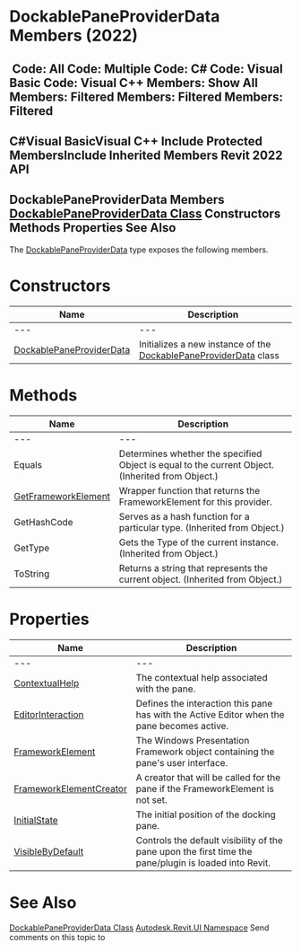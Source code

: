 # DockablePaneProviderData Members (2022)

﻿
 Code: All Code: Multiple Code: C# Code: Visual Basic Code: Visual C++  Members: Show All Members: Filtered Members: Filtered Members: Filtered   
---  
C#Visual BasicVisual C++
Include Protected MembersInclude Inherited Members
Revit 2022 API  
---  
DockablePaneProviderData Members  
[DockablePaneProviderData Class](25c4224d-bc54-f2ed-589d-881a6ccbda87.md "DockablePaneProviderData Class") Constructors Methods Properties See Also  
---  
The [DockablePaneProviderData](25c4224d-bc54-f2ed-589d-881a6ccbda87.md "DockablePaneProviderData Class") type exposes the following members.
# Constructors
| Name | Description |
| --- | --- |
| --- | --- | --- |
| [DockablePaneProviderData](f8085222-4fcd-e58b-52ee-1f6d3ca9706d.md "DockablePaneProviderData Constructor") | Initializes a new instance of the [DockablePaneProviderData](25c4224d-bc54-f2ed-589d-881a6ccbda87.md "DockablePaneProviderData Class") class |

# Methods
| Name | Description |
| --- | --- |
| --- | --- | --- |
| Equals | Determines whether the specified Object is equal to the current Object. (Inherited from Object.) |
| [GetFrameworkElement](845ed90c-0f08-6ff8-bc81-3be08814915e.md "GetFrameworkElement Method") | Wrapper function that returns the FrameworkElement for this provider. |
| GetHashCode | Serves as a hash function for a particular type.  (Inherited from Object.) |
| GetType | Gets the Type of the current instance. (Inherited from Object.) |
| ToString | Returns a string that represents the current object. (Inherited from Object.) |

# Properties
| Name | Description |
| --- | --- |
| --- | --- | --- |
| [ContextualHelp](5f5cbd6e-f62b-8133-3e32-ce5da3eef856.md "ContextualHelp Property") | The contextual help associated with the pane. |
| [EditorInteraction](916ab1bb-45a0-8cbf-482f-5c652dc1b06d.md "EditorInteraction Property") | Defines the interaction this pane has with the Active Editor when the pane becomes active. |
| [FrameworkElement](3b088335-98d9-ddd1-a9c1-a861e7bff9ed.md "FrameworkElement Property") | The Windows Presentation Framework object containing the pane's user interface. |
| [FrameworkElementCreator](b44e3315-7fdb-f1bb-4ea2-2d22f382d301.md "FrameworkElementCreator Property") | A creator that will be called for the pane if the FrameworkElement is not set. |
| [InitialState](7bd17103-9aa2-591a-c6ee-0ac6a10a5bad.md "InitialState Property") | The initial position of the docking pane. |
| [VisibleByDefault](86d9fd32-9b45-d1df-d444-f4d71874e727.md "VisibleByDefault Property") | Controls the default visibility of the pane upon the first time the pane/plugin is loaded into Revit. |

# See Also
[DockablePaneProviderData Class](25c4224d-bc54-f2ed-589d-881a6ccbda87.md "DockablePaneProviderData Class")
[Autodesk.Revit.UI Namespace](e86fd90a-8957-02a6-da7f-ced248966e3e.md "Autodesk.Revit.UI Namespace")
Send comments on this topic to 